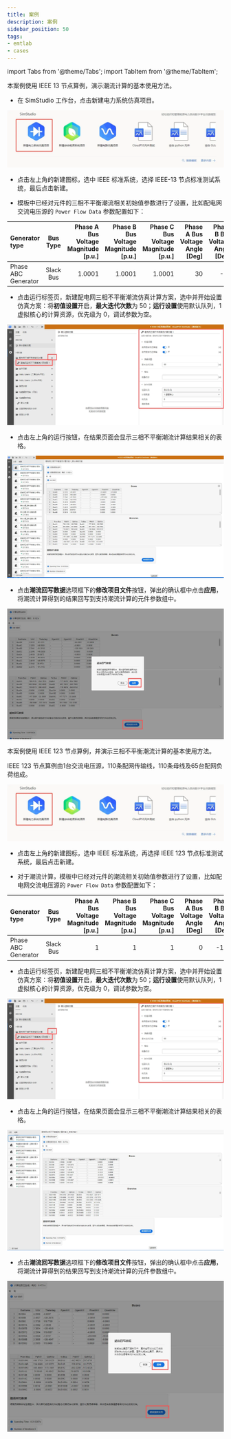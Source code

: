 ```yaml
---
title: 案例
description: 案例
sidebar_position: 50
tags:
- emtlab
- cases
---
```


import Tabs from '@theme/Tabs';
import TabItem from '@theme/TabItem';

<Tabs>
<TabItem value="case1" label="IEEE-13系统三相不平衡潮流计算">
本案例使用 IEEE 13 节点算例，演示潮流计算的基本使用方法。

- 在 SimStudio 工作台，点击新建电力系统仿真项目。  

![新建电力系统仿真项目 =x190](./new-project.png)

- 点击左上角的新建图标，选中 IEEE 标准系统，选择 IEEE-13 节点标准测试系统，最后点击新建。

- 模板中已经对元件的三相不平衡潮流相关初始值参数进行了设置，比如配电网交流电压源的 `Power Flow Data` 参数配置如下：

| Generator type | Bus Type | Phase A Bus Voltage Magnitude [p.u.] | Phase B Bus Voltage Magnitude [p.u.] |  Phase C Bus Voltage Magnitude [p.u.] |Phase A Bus Voltage Angle [Deg] |Phase B Bus Voltage Angle [Deg] |Phase C Bus Voltage Angle [Deg] |
| :--- | :-: | --: | ----: | -: | -: |-: |-: |
| Phase ABC Generator | Slack Bus | 1.0001 | 1.0001 |1.0001 | 30  | -90 |150 |

- 点击运行标签页，新建配电网三相不平衡潮流仿真计算方案，选中并开始设置仿真方案：将**初值设置**开启，**最大迭代次数**为 50；**运行设置**使用默认队列，1虚拟核心的计算资源，优先级为 0，调试参数为空。

![三相不平衡潮流计算方案设置 =x500](./Drun-setting.png)

- 点击左上角的运行按钮，在结果页面会显示三相不平衡潮流计算结果相关的表格。

![三相不平衡潮流计算结果 =x500](./Dresult.png)

- 点击**潮流回写数据**选项框下的**修改项目文件**按钮，弹出的确认框中点击**应用**，将潮流计算得到的结果回写到支持潮流计算的元件参数组中。

![潮流回写数据 =x450](./Dwrite-back.png)

</TabItem>

<TabItem value="case2" label="IEEE 123节点系统潮流计算">
本案例使用 IEEE 123 节点算例，并演示三相不平衡潮流计算的基本使用方法。

IEEE 123 节点算例由1台交流电压源，110条配网传输线，110条母线及65台配网负荷组成。

![新建电力系统仿真项目 =x190](./new-project.png)

- 点击左上角的新建图标，选中 IEEE 标准系统，再选择 IEEE 123 节点标准测试系统，最后点击新建。

- 对于潮流计算，模板中已经对元件的潮流相关初始值参数进行了设置，比如配电网交流电压源的 `Power Flow Data` 参数配置如下：

| Generator type | Bus Type | Phase A Bus Voltage Magnitude [p.u.] | Phase B Bus Voltage Magnitude [p.u.] |  Phase C Bus Voltage Magnitude [p.u.] |Phase A Bus Voltage Angle [Deg] |Phase B Bus Voltage Angle [Deg] |Phase C Bus Voltage Angle [Deg] |
| :--- | :-: | --: | ----: | -: | -: |-: |-: |
| Phase ABC Generator | Slack Bus | 1 | 1|  1 | 0  | -120 |120 |

- 点击运行标签页，新建配电网三相不平衡潮流仿真计算方案，选中并开始设置仿真方案：将**初值设置**开启，**最大迭代次数**为 50；**运行设置**使用默认队列，1虚拟核心的计算资源，优先级为 0，调试参数为空。

![潮流计算方案设置 =x500](./Drun-setting.png)

- 点击左上角的运行按钮，在结果页面会显示三相不平衡潮流计算结果相关的表格。

![潮流计算结果 =x500](./Dresult1.png)

- 点击**潮流回写数据**选项框下的**修改项目文件**按钮，弹出的确认框中点击**应用**，将潮流计算得到的结果回写到支持潮流计算的元件参数组中。

![潮流回写数据 =x450](Dwrite-back1.png)

</TabItem>
</Tabs>
